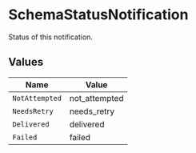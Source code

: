 # SchemaStatusNotification

Status of this notification.


## Values

| Name           | Value          |
| -------------- | -------------- |
| `NotAttempted` | not_attempted  |
| `NeedsRetry`   | needs_retry    |
| `Delivered`    | delivered      |
| `Failed`       | failed         |
